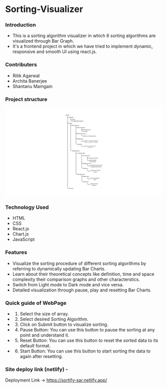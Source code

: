 # Sorting-Visualizer

### Introduction
- This is a sorting algorithm visualizer in which 6 sorting algorithms are visualized through Bar Graph.
- It's a frontend project in which we have tried to implement dynamic, responsive and smooth UI using react.js.

### Contributers
- Ritik Agarwal
- Archita Banerjee
- Shantanu Mamgain

### Project structure
<img src="./Sorting-Visualizer/public/Layout.svg" />

### Technology Used
- HTML
- CSS
- React.js
- Chart.js
- JavaScript

### Features
- Visualize the sorting procedure of different sorting algorithms by referring to dynamically updating Bar Charts.
- Learn about their theoretical concepts like definition, time and space complexity their comparison graphs and other characterstics.
- Switch from Light mode to Dark mode and vice versa.
- Detailed visualization through pause, play and resetting Bar Charts.

### Quick guide of WebPage
- 1. Select the size of array.
- 2. Select desired Sorting Algorithm.
- 3. Click on Submit button to visualize sorting.
- 4. Pause Button: You can use this button to pause the sorting at any point and understand it.
- 5. Reset Button: You can use this button to reset the sorted data to its default format.
- 6. Start Button: You can use this button to start sorting the data to again after resetting.

### Site deploy link (netlify) -
Deployment Link -> https://sortify-sar.netlify.app/